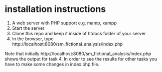 # installation instructions
1. A web server with PHP support e.g. mamp, xampp <br />
2. Start the server <br />
3. Clone this repo and keep it inside of htdocs folder of your server <br />
4. In the browser, type http://localhost:8080/sm_fictional_analysis/index.php <br />

Note that initially http://localhost:8080/sm_fictional_analysis/index.php shows the output for task 4. In order to see the results for other tasks you have to make some changes in index.php file.

